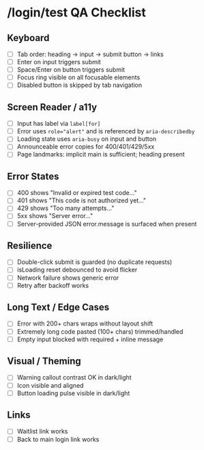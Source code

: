 # /login/test QA Checklist

## Keyboard
- [ ] Tab order: heading → input → submit button → links
- [ ] Enter on input triggers submit
- [ ] Space/Enter on button triggers submit
- [ ] Focus ring visible on all focusable elements
- [ ] Disabled button is skipped by tab navigation

## Screen Reader / a11y
- [ ] Input has label via `label[for]`
- [ ] Error uses `role="alert"` and is referenced by `aria-describedby`
- [ ] Loading state uses `aria-busy` on input and button
- [ ] Announceable error copies for 400/401/429/5xx
- [ ] Page landmarks: implicit main is sufficient; heading present

## Error States
- [ ] 400 shows "Invalid or expired test code..."
- [ ] 401 shows "This code is not authorized yet..."
- [ ] 429 shows "Too many attempts..."
- [ ] 5xx shows "Server error..."
- [ ] Server-provided JSON error.message is surfaced when present

## Resilience
- [ ] Double-click submit is guarded (no duplicate requests)
- [ ] isLoading reset debounced to avoid flicker
- [ ] Network failure shows generic error
- [ ] Retry after backoff works

## Long Text / Edge Cases
- [ ] Error with 200+ chars wraps without layout shift
- [ ] Extremely long code pasted (100+ chars) trimmed/handled
- [ ] Empty input blocked with required + inline message

## Visual / Theming
- [ ] Warning callout contrast OK in dark/light
- [ ] Icon visible and aligned
- [ ] Button loading pulse visible in dark/light

## Links
- [ ] Waitlist link works
- [ ] Back to main login link works
